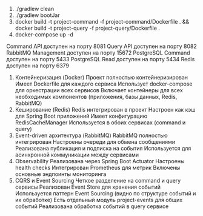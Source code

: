 1) ./gradlew clean
2) ./gradlew bootJar
3) docker build -t project-command -f project-command/Dockerfile . && docker build -t project-query -f project-query/Dockerfile .
4) docker-compose up -d

Command API доступен на порту 8081
Query API доступен на порту 8082
RabbitMQ Management доступен на порту 15672
PostgreSQL Command доступен на порту 5433
PostgreSQL Read доступен на порту 5434
Redis доступен на порту 6379

1. Контейнеризация (Docker)
Проект полностью контейнеризирован
Имеет Dockerfile для каждого сервиса
Использует docker-compose для оркестрации всех сервисов
Включает контейнеры для всех необходимых компонентов (приложения, базы данных, Redis, RabbitMQ)
2. Кеширование (Redis)
Redis интегрирован в проект
Настроен как кэш для Spring Boot приложений
Имеет конфигурацию RedisCacheManager
Используется в обоих сервисах (command и query)
3. Event-driven архитектура (RabbitMQ)
RabbitMQ полностью интегрирован
Настроены очереди для обмена сообщениями
Реализована публикация и подписка на события
Используется для асинхронной коммуникации между сервисами
4. Observability
Реализована через Spring Boot Actuator
Настроены health checks
Интегрирован Prometheus для метрик
Включены основные эндпоинты мониторинга
5. CQRS и Event Sourcing
Четкое разделение на command и query сервисы
Реализован Event Store для хранения событий
Используется паттерн Event Sourcing (видно по структуре событий и их обработке)
Есть отдельный модуль project-events для общих событий
Реализована обработка событий в query сервисе
